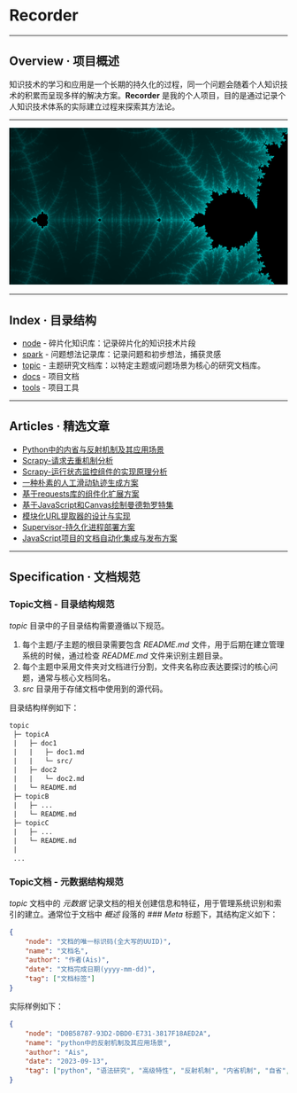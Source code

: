 # Recorder

--------------------------------------------------
## Overview · 项目概述

知识技术的学习和应用是一个长期的持久化的过程，同一个问题会随着个人知识技术的积累而呈现多样的解决方案。**Recorder** 是我的个人项目，目的是通过记录个人知识技术体系的实际建立过程来探索其方法论。

--------------------------------------------------
![MandelbrotSet](./docs/index.png)

--------------------------------------------------
## Index · 目录结构
* [node](./node/README.md) - 碎片化知识库：记录碎片化的知识技术片段
* [spark](./spark/README.md) - 问题想法记录库：记录问题和初步想法，捕获灵感
* [topic](./topic/README.md) - 主题研究文档库：以特定主题或问题场景为核心的研究文档库。
* [docs](./docs/) - 项目文档
* [tools](./tools/) - 项目工具

--------------------------------------------------
## Articles · 精选文章
* [Python中的内省与反射机制及其应用场景](./topic/Pythonic/Python中的内省与反射机制及其应用场景/Python中的内省与反射机制及其应用场景.md)
* [Scrapy-请求去重机制分析](./topic/Scrapy/Scrapy-请求去重机制分析/Scrapy-请求去重机制分析.md)
* [Scrapy-运行状态监控组件的实现原理分析](./topic/Scrapy/Scrapy-运行状态监控组件的实现原理分析/Scrapy-运行状态监控组件的实现原理分析.md)
* [一种朴素的人工滑动轨迹生成方案](./topic/Captcha/一种朴素的人工滑动轨迹生成方案/一种朴素的人工滑动轨迹生成方案.md)
* [基于requests库的组件化扩展方案](./topic/Collector/基于requests库的组件化扩展方案/基于requests库的组件化扩展方案.md)
* [基于JavaScript和Canvas绘制曼德勃罗特集](./topic/Vision/基于JavaScript和Canvas绘制曼德勃罗特集/基于JavaScript和Canvas绘制曼德勃罗特集.md)
* [模块化URL提取器的设计与实现](./topic/Extractor/模块化URL提取器的设计与实现/模块化URL提取器的设计与实现.md)
* [Supervisor-持久化进程部署方案](./topic/Deploy/Supervisor-持久化进程部署方案/Supervisor-持久化进程部署方案.md)
* [JavaScript项目的文档自动化集成与发布方案](./topic/Solution/JavaScript项目的文档自动化集成与发布方案/JavaScript项目的文档自动化集成与发布方案.md)

--------------------------------------------------
## Specification · 文档规范

### Topic文档 - 目录结构规范
*topic* 目录中的子目录结构需要遵循以下规范。
1. 每个主题/子主题的根目录需要包含 *README.md* 文件，用于后期在建立管理系统的时候，通过检查 *README.md* 文件来识别主题目录。
2. 每个主题中采用文件夹对文档进行分割，文件夹名称应表达要探讨的核心问题，通常与核心文档同名。
3. *src* 目录用于存储文档中使用到的源代码。

目录结构样例如下：
```
topic
 ├─ topicA
 |   ├─ doc1
 |   |   ├─ doc1.md
 |   |   └─ src/
 |   ├─ doc2
 |   |   └─ doc2.md
 |   └─ README.md
 ├─ topicB
 |   ├─ ...
 |   └─ README.md
 ├─ topicC
 |   ├─ ...
 |   └─ README.md
 |
 ...
```

### Topic文档 - 元数据结构规范
*topic* 文档中的 *元数据* 记录文档的相关创建信息和特征，用于管理系统识别和索引的建立。通常位于文档中 *概述* 段落的 *### Meta* 标题下，其结构定义如下：

```json
{
    "node": "文档的唯一标识码(全大写的UUID)",
    "name": "文档名",
    "author": "作者(Ais)",
    "date": "文档完成日期(yyyy-mm-dd)",
    "tag": ["文档标签"] 
}
```

实际样例如下：

```json
{
    "node": "D0B58787-93D2-DBD0-E731-3817F18AED2A",
    "name": "python中的反射机制及其应用场景",
    "author": "Ais",
    "date": "2023-09-13",
    "tag": ["python", "语法研究", "高级特性", "反射机制", "内省机制", "自省", "动态构建"]
}
```
